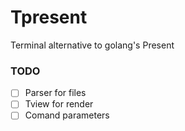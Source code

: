 # Tpresent
Terminal alternative to golang's Present


### TODO
- [ ] Parser for files
- [ ] Tview for render
- [ ] Comand parameters
